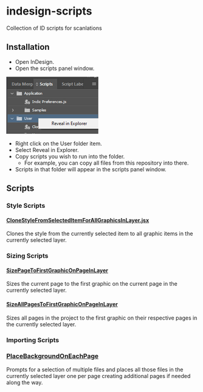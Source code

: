 # indesign-scripts
Collection of ID scripts for scanlations

## Installation

* Open InDesign.
* Open the scripts panel window.

![InDesign Scripts Panel](./resources/InDesignUserScriptLocation.jpg)

* Right click on the User folder item.
* Select Reveal in Explorer.
* Copy scripts you wish to run into the folder. 
  * For example, you can copy all files from this repository into there.
* Scripts in that folder will appear in the scripts panel window.

## Scripts

### Style Scripts

#### [CloneStyleFromSelectedItemForAllGraphicsInLayer.jsx](./CloneStyleFromSelectedItemForAllGraphicsInLayer.jsx)

Clones the style from the currently selected item to all graphic items in the currently selected layer.

### Sizing Scripts

#### [SizePageToFirstGraphicOnPageInLayer](./SizePageToFirstGraphicOnPageInLayer.jsx)

Sizes the current page to the first graphic on the current page in the currently selected layer.

#### [SizeAllPagesToFirstGraphicOnPageInLayer](./SizeAllPagesToFirstGraphicOnPageInLayer.jsx)

Sizes all pages in the project to the first graphic on their respective pages in the currently selected layer.

### Importing Scripts

### [PlaceBackgroundOnEachPage](./PlaceBackgroundOnEachPage.jsx)

Prompts for a selection of multiple files and places all those files in the currently selected layer one per page creating additional pages if needed along the way.

